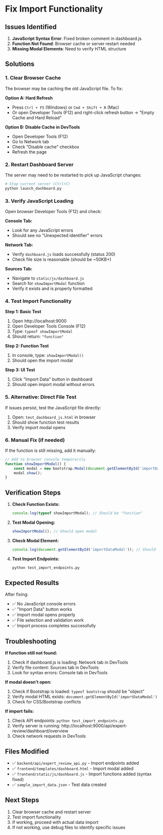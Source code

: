 # Fix Import Functionality

## Issues Identified

1. **JavaScript Syntax Error**: Fixed broken comment in dashboard.js
2. **Function Not Found**: Browser cache or server restart needed
3. **Missing Modal Elements**: Need to verify HTML structure

## Solutions

### 1. Clear Browser Cache
The browser may be caching the old JavaScript file. To fix:

**Option A: Hard Refresh**
- Press `Ctrl + F5` (Windows) or `Cmd + Shift + R` (Mac)
- Or open Developer Tools (F12) and right-click refresh button → "Empty Cache and Hard Reload"

**Option B: Disable Cache in DevTools**
- Open Developer Tools (F12)
- Go to Network tab
- Check "Disable cache" checkbox
- Refresh the page

### 2. Restart Dashboard Server
The server may need to be restarted to pick up JavaScript changes:

```bash
# Stop current server (Ctrl+C)
python launch_dashboard.py
```

### 3. Verify JavaScript Loading
Open browser Developer Tools (F12) and check:

**Console Tab:**
- Look for any JavaScript errors
- Should see no "Unexpected identifier" errors

**Network Tab:**
- Verify `dashboard.js` loads successfully (status 200)
- Check file size is reasonable (should be ~50KB+)

**Sources Tab:**
- Navigate to `static/js/dashboard.js`
- Search for `showImportModal` function
- Verify it exists and is properly formatted

### 4. Test Import Functionality

**Step 1: Basic Test**
1. Open http://localhost:9000
2. Open Developer Tools Console (F12)
3. Type: `typeof showImportModal`
4. Should return: `"function"`

**Step 2: Function Test**
1. In console, type: `showImportModal()`
2. Should open the import modal

**Step 3: UI Test**
1. Click "Import Data" button in dashboard
2. Should open import modal without errors

### 5. Alternative: Direct File Test
If issues persist, test the JavaScript file directly:

1. Open: `test_dashboard_js.html` in browser
2. Should show function test results
3. Verify import modal opens

### 6. Manual Fix (if needed)
If the function is still missing, add it manually:

```javascript
// Add to browser console temporarily
function showImportModal() {
    const modal = new bootstrap.Modal(document.getElementById('importDataModal'));
    modal.show();
}
```

## Verification Steps

1. **Check Function Exists:**
   ```javascript
   console.log(typeof showImportModal); // Should be "function"
   ```

2. **Test Modal Opening:**
   ```javascript
   showImportModal(); // Should open modal
   ```

3. **Check Modal Element:**
   ```javascript
   console.log(document.getElementById('importDataModal')); // Should not be null
   ```

4. **Test Import Endpoints:**
   ```bash
   python test_import_endpoints.py
   ```

## Expected Results

After fixing:
- ✅ No JavaScript console errors
- ✅ "Import Data" button works
- ✅ Import modal opens properly
- ✅ File selection and validation work
- ✅ Import process completes successfully

## Troubleshooting

**If function still not found:**
1. Check if dashboard.js is loading: Network tab in DevTools
2. Verify file content: Sources tab in DevTools
3. Look for syntax errors: Console tab in DevTools

**If modal doesn't open:**
1. Check if Bootstrap is loaded: `typeof bootstrap` should be "object"
2. Verify modal HTML exists: `document.getElementById('importDataModal')`
3. Check for CSS/Bootstrap conflicts

**If import fails:**
1. Check API endpoints: `python test_import_endpoints.py`
2. Verify server is running: http://localhost:9000/api/expert-review/dashboard/overview
3. Check network requests in DevTools

## Files Modified

- ✅ `backend/api/expert_review_api.py` - Import endpoints added
- ✅ `frontend/templates/dashboard.html` - Import modal added
- ✅ `frontend/static/js/dashboard.js` - Import functions added (syntax fixed)
- ✅ `sample_import_data.json` - Test data created

## Next Steps

1. Clear browser cache and restart server
2. Test import functionality
3. If working, proceed with actual data import
4. If not working, use debug files to identify specific issues